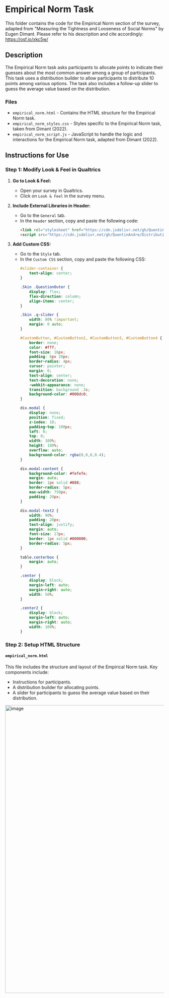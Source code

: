 # Empirical Norm Task

This folder contains the code for the Empirical Norm section of the survey, adapted from "Measuring the Tightness and Looseness of Social Norms" by Eugen Dimant. Please refer to his description and cite accordingly: https://osf.io/xkc5w/

## Description

The Empirical Norm task asks participants to allocate points to indicate their guesses about the most common answer among a group of participants. This task uses a distribution builder to allow participants to distribute 10 points among various options. The task also includes a follow-up slider to guess the average value based on the distribution.

### Files

- `empirical_norm.html` - Contains the HTML structure for the Empirical Norm task.
- `empirical_norm_styles.css` - Styles specific to the Empirical Norm task, taken from Dimant (2022).
- `empirical_norm_script.js` - JavaScript to handle the logic and interactions for the Empirical Norm task, adapted from Dimant (2022).

## Instructions for Use

### Step 1: Modify Look & Feel in Qualtrics

1. **Go to Look & Feel:**
   - Open your survey in Qualtrics.
   - Click on `Look & Feel` in the survey menu.

2. **Include External Libraries in Header:**
   - Go to the `General` tab.
   - In the `Header` section, copy and paste the following code:
     ```html
     <link rel="stylesheet" href="https://cdn.jsdelivr.net/gh/QuentinAndre/DistributionBuilder@master/lib/distributionbuilder.css">
     <script src="https://cdn.jsdelivr.net/gh/QuentinAndre/DistributionBuilder@master/lib/distributionbuilder.min.js"></script>
     ```

3. **Add Custom CSS:**
   - Go to the `Style` tab.
   - In the `Custom CSS` section, copy and paste the following CSS:
     ```css
     #slider-container {
         text-align: center;
     }

     .Skin .QuestionOuter {
         display: flex;
         flex-direction: column;
         align-items: center;
     }

     .Skin .q-slider {
         width: 80% !important;
         margin: 0 auto;
     }

     #CustomButton, #CustomButton2, #CustomButton3, #CustomButton4 {
         border: none;
         color: #fff;
         font-size: 16px;
         padding: 8px 20px;
         border-radius: 4px;
         cursor: pointer;
         margin: 0;
         text-align: center;
         text-decoration: none;
         -webkit-appearance: none;
         transition: background .3s;
         background-color: #008dc0;
     }

     div.modal {
         display: none;
         position: fixed;
         z-index: 10;
         padding-top: 100px;
         left: 0;
         top: 0;
         width: 100%;
         height: 100%;
         overflow: auto;
         background-color: rgba(0,0,0,0.4);
     }

     div.modal-content {
         background-color: #fefefe;
         margin: auto;
         border: 1px solid #888;
         border-radius: 5px;
         max-width: 750px;
         padding: 20px;
     }

     div.modal-text2 {
         width: 90%;
         padding: 20px;
         text-align: justify;
         margin: auto;
         font-size: 17px;
         border: 1px solid #000000;
         border-radius: 5px;
     }

     table.centerbox {
         margin: auto;
     }

     .center {
         display: block;
         margin-left: auto;
         margin-right: auto;
         width: 50%;
     }

     .center2 {
         display: block;
         margin-left: auto;
         margin-right: auto;
         width: 100%;
     }
     ```

### Step 2: Setup HTML Structure

#### `empirical_norm.html`

This file includes the structure and layout of the Empirical Norm task. Key components include:

- Instructions for participants.
- A distribution builder for allocating points.
- A slider for participants to guess the average value based on their distribution.

<img width="914" alt="image" src="https://github.com/benjamin199-6/Social-Identity-and-Sustainability-Crowdfunding/assets/72379630/0feaabdd-c708-4d28-915f-42cac5bc62ad">
